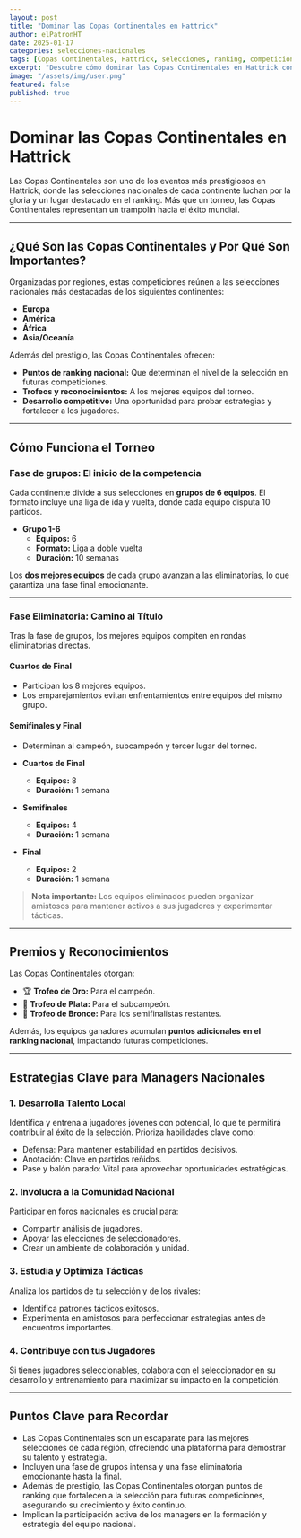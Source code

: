 ```yaml
---
layout: post
title: "Dominar las Copas Continentales en Hattrick"
author: elPatronHT
date: 2025-01-17
categories: selecciones-nacionales
tags: [Copas Continentales, Hattrick, selecciones, ranking, competiciones]
excerpt: "Descubre cómo dominar las Copas Continentales en Hattrick con esta guía completa sobre su formato y cómo contribuir al éxito de tu selección nacional, llevando a tu equipo a lo más alto."
image: "/assets/img/user.png"
featured: false
published: true
---
```


# Dominar las Copas Continentales en Hattrick

Las Copas Continentales son uno de los eventos más prestigiosos en Hattrick, donde las selecciones nacionales de cada continente luchan por la gloria y un lugar destacado en el ranking. Más que un torneo, las Copas Continentales representan un trampolín hacia el éxito mundial.

---

## ¿Qué Son las Copas Continentales y Por Qué Son Importantes?

Organizadas por regiones, estas competiciones reúnen a las selecciones nacionales más destacadas de los siguientes continentes:

- **Europa**
- **América**
- **África**
- **Asia/Oceanía**

Además del prestigio, las Copas Continentales ofrecen:

- **Puntos de ranking nacional:** Que determinan el nivel de la selección en futuras competiciones.
- **Trofeos y reconocimientos:** A los mejores equipos del torneo.
- **Desarrollo competitivo:** Una oportunidad para probar estrategias y fortalecer a los jugadores.

---

## Cómo Funciona el Torneo

### Fase de grupos: El inicio de la competencia

Cada continente divide a sus selecciones en **grupos de 6 equipos**. El formato incluye una liga de ida y vuelta, donde cada equipo disputa 10 partidos.

- **Grupo 1-6**
  - **Equipos:** 6
  - **Formato:** Liga a doble vuelta
  - **Duración:** 10 semanas

Los **dos mejores equipos** de cada grupo avanzan a las eliminatorias, lo que garantiza una fase final emocionante.

---

### Fase Eliminatoria: Camino al Título

Tras la fase de grupos, los mejores equipos compiten en rondas eliminatorias directas.

#### **Cuartos de Final**

- Participan los 8 mejores equipos.
- Los emparejamientos evitan enfrentamientos entre equipos del mismo grupo.

#### **Semifinales y Final**

- Determinan al campeón, subcampeón y tercer lugar del torneo.

- **Cuartos de Final**

  - **Equipos:** 8
  - **Duración:** 1 semana

- **Semifinales**

  - **Equipos:** 4
  - **Duración:** 1 semana

- **Final**
  - **Equipos:** 2
  - **Duración:** 1 semana

> **Nota importante:** Los equipos eliminados pueden organizar amistosos para mantener activos a sus jugadores y experimentar tácticas.

---

## Premios y Reconocimientos

Las Copas Continentales otorgan:

- 🏆 **Trofeo de Oro:** Para el campeón.
- 🥈 **Trofeo de Plata:** Para el subcampeón.
- 🥉 **Trofeo de Bronce:** Para los semifinalistas restantes.

Además, los equipos ganadores acumulan **puntos adicionales en el ranking nacional**, impactando futuras competiciones.

---

## Estrategias Clave para Managers Nacionales

### 1. **Desarrolla Talento Local**

Identifica y entrena a jugadores jóvenes con potencial, lo que te permitirá contribuir al éxito de la selección. Prioriza habilidades clave como:

- Defensa: Para mantener estabilidad en partidos decisivos.
- Anotación: Clave en partidos reñidos.
- Pase y balón parado: Vital para aprovechar oportunidades estratégicas.

### 2. **Involucra a la Comunidad Nacional**

Participar en foros nacionales es crucial para:

- Compartir análisis de jugadores.
- Apoyar las elecciones de seleccionadores.
- Crear un ambiente de colaboración y unidad.

### 3. **Estudia y Optimiza Tácticas**

Analiza los partidos de tu selección y de los rivales:

- Identifica patrones tácticos exitosos.
- Experimenta en amistosos para perfeccionar estrategias antes de encuentros importantes.

### 4. **Contribuye con tus Jugadores**

Si tienes jugadores seleccionables, colabora con el seleccionador en su desarrollo y entrenamiento para maximizar su impacto en la competición.

---

## Puntos Clave para Recordar

- Las Copas Continentales son un escaparate para las mejores selecciones de cada región, ofreciendo una plataforma para demostrar su talento y estrategia.
- Incluyen una fase de grupos intensa y una fase eliminatoria emocionante hasta la final.
- Además de prestigio, las Copas Continentales otorgan puntos de ranking que fortalecen a la selección para futuras competiciones, asegurando su crecimiento y éxito continuo.
- Implican la participación activa de los managers en la formación y estrategia del equipo nacional.
